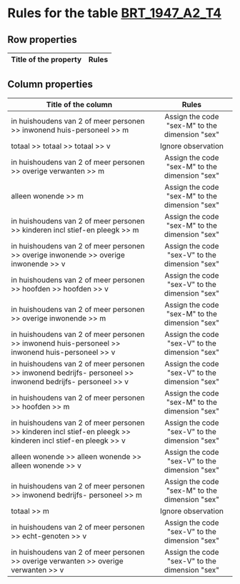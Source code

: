 # Rules for the table [BRT_1947_A2_T4](https://github.com/cgueret/DataDump/blob/master/xls-marked/BRT_1947_A2_T4_marked.xls?raw=true)
## Row properties
| Title of the property | Rules |
| --------------------- |:-----:|
## Column properties
| Title of the column | Rules |
| --------------------- |:-----:|
| in huishoudens van 2 of meer personen >> inwonend huis-personeel >> m | Assign the code "sex-M" to the dimension "sex" |
| totaal >> totaal >> totaal >> v | Ignore observation |
| in huishoudens van 2 of meer personen >> overige verwanten >> m | Assign the code "sex-M" to the dimension "sex" |
| alleen wonende >> m | Assign the code "sex-M" to the dimension "sex" |
| in huishoudens van 2 of meer personen >> kinderen incl stief-en pleegk >> m | Assign the code "sex-M" to the dimension "sex" |
| in huishoudens van 2 of meer personen >> overige inwonende >> overige inwonende >> v | Assign the code "sex-V" to the dimension "sex" |
| in huishoudens van 2 of meer personen >> hoofden >> hoofden >> v | Assign the code "sex-V" to the dimension "sex" |
| in huishoudens van 2 of meer personen >> overige inwonende >> m | Assign the code "sex-M" to the dimension "sex" |
| in huishoudens van 2 of meer personen >> inwonend huis-personeel >> inwonend huis-personeel >> v | Assign the code "sex-V" to the dimension "sex" |
| in huishoudens van 2 of meer personen >> inwonend bedrijfs- personeel >> inwonend bedrijfs- personeel >> v | Assign the code "sex-V" to the dimension "sex" |
| in huishoudens van 2 of meer personen >> hoofden >> m | Assign the code "sex-M" to the dimension "sex" |
| in huishoudens van 2 of meer personen >> kinderen incl stief-en pleegk >> kinderen incl stief-en pleegk >> v | Assign the code "sex-V" to the dimension "sex" |
| alleen wonende >> alleen wonende >> alleen wonende >> v | Assign the code "sex-V" to the dimension "sex" |
| in huishoudens van 2 of meer personen >> inwonend bedrijfs- personeel >> m | Assign the code "sex-M" to the dimension "sex" |
| totaal >> m | Ignore observation |
| in huishoudens van 2 of meer personen >> echt-genoten >> v | Assign the code "sex-V" to the dimension "sex" |
| in huishoudens van 2 of meer personen >> overige verwanten >> overige verwanten >> v | Assign the code "sex-V" to the dimension "sex" |

